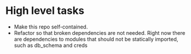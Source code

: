 # High level tasks

- Make this repo self-contained.
- Refactor so that broken dependencies are not needed. Right now there are dependencies to modules that should not be statically imported, such as db_schema and creds
